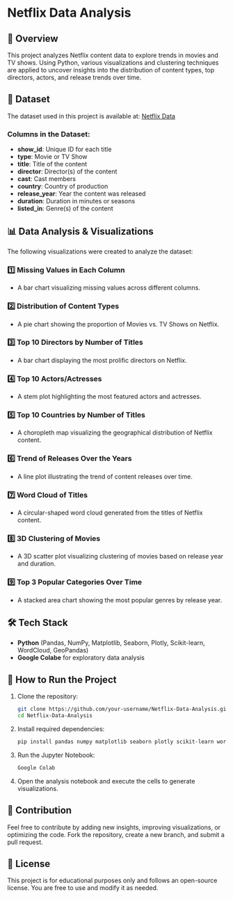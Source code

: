 # Netflix Data Analysis

## 📌 Overview
This project analyzes Netflix content data to explore trends in movies and TV shows. Using Python, various visualizations and clustering techniques are applied to uncover insights into the distribution of content types, top directors, actors, and release trends over time.

## 📂 Dataset
The dataset used in this project is available at:
[Netflix Data](https://raw.githubusercontent.com/RakeshBH23/Netflix-Data-Analysis/main/Netflix-Data-Analysis.csv)

### Columns in the Dataset:
- **show_id**: Unique ID for each title
- **type**: Movie or TV Show
- **title**: Title of the content
- **director**: Director(s) of the content
- **cast**: Cast members
- **country**: Country of production
- **release_year**: Year the content was released
- **duration**: Duration in minutes or seasons
- **listed_in**: Genre(s) of the content

## 📊 Data Analysis & Visualizations
The following visualizations were created to analyze the dataset:

### 1️⃣ **Missing Values in Each Column**
- A bar chart visualizing missing values across different columns.

### 2️⃣ **Distribution of Content Types**
- A pie chart showing the proportion of Movies vs. TV Shows on Netflix.

### 3️⃣ **Top 10 Directors by Number of Titles**
- A bar chart displaying the most prolific directors on Netflix.

### 4️⃣ **Top 10 Actors/Actresses**
- A stem plot highlighting the most featured actors and actresses.

### 5️⃣ **Top 10 Countries by Number of Titles**
- A choropleth map visualizing the geographical distribution of Netflix content.

### 6️⃣ **Trend of Releases Over the Years**
- A line plot illustrating the trend of content releases over time.

### 7️⃣ **Word Cloud of Titles**
- A circular-shaped word cloud generated from the titles of Netflix content.

### 8️⃣ **3D Clustering of Movies**
- A 3D scatter plot visualizing clustering of movies based on release year and duration.

### 9️⃣ **Top 3 Popular Categories Over Time**
- A stacked area chart showing the most popular genres by release year.

## 🛠️ Tech Stack
- **Python** (Pandas, NumPy, Matplotlib, Seaborn, Plotly, Scikit-learn, WordCloud, GeoPandas)
- **Google Colabe** for exploratory data analysis

## 🚀 How to Run the Project
1. Clone the repository:
   ```bash
   git clone https://github.com/your-username/Netflix-Data-Analysis.git
   cd Netflix-Data-Analysis
   ```
2. Install required dependencies:
   ```bash
   pip install pandas numpy matplotlib seaborn plotly scikit-learn wordcloud geopandas
   ```
3. Run the Jupyter Notebook:
   ```bash
   Google Colab
   ```
4. Open the analysis notebook and execute the cells to generate visualizations.

## 📢 Contribution
Feel free to contribute by adding new insights, improving visualizations, or optimizing the code. Fork the repository, create a new branch, and submit a pull request.

## 📝 License
This project is for educational purposes only and follows an open-source license. You are free to use and modify it as needed.


